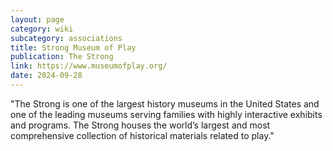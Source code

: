 ```yaml
---
layout: page
category: wiki
subcategory: associations
title: Strong Museum of Play
publication: The Strong
link: https://www.museumofplay.org/
date: 2024-09-28
---
```


"The Strong is one of the largest history museums in the United States and one of the leading museums serving families with highly interactive exhibits and programs. The Strong houses the world’s largest and most comprehensive collection of historical materials related to play."
